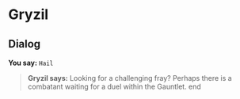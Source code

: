# Gryzil
## Dialog

**You say:** `Hail`



>**Gryzil says:** Looking for a challenging fray?  Perhaps there is a combatant waiting for a duel within the Gauntlet.
end






